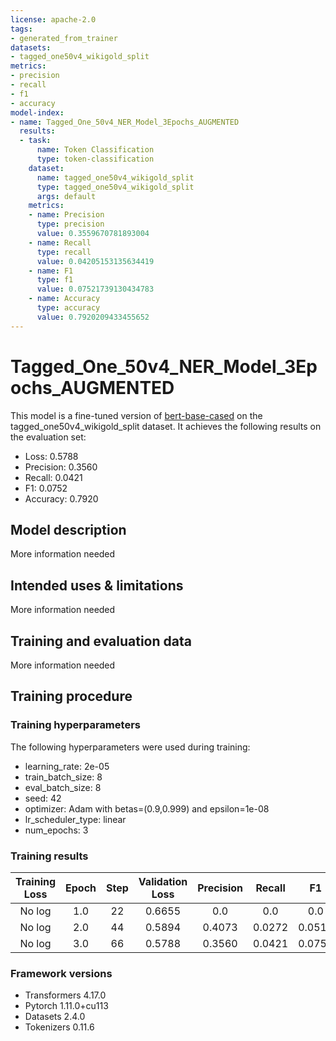 ```yaml
---
license: apache-2.0
tags:
- generated_from_trainer
datasets:
- tagged_one50v4_wikigold_split
metrics:
- precision
- recall
- f1
- accuracy
model-index:
- name: Tagged_One_50v4_NER_Model_3Epochs_AUGMENTED
  results:
  - task:
      name: Token Classification
      type: token-classification
    dataset:
      name: tagged_one50v4_wikigold_split
      type: tagged_one50v4_wikigold_split
      args: default
    metrics:
    - name: Precision
      type: precision
      value: 0.3559670781893004
    - name: Recall
      type: recall
      value: 0.04205153135634419
    - name: F1
      type: f1
      value: 0.07521739130434783
    - name: Accuracy
      type: accuracy
      value: 0.7920209433455652
---
```


<!-- This model card has been generated automatically according to the information the Trainer had access to. You
should probably proofread and complete it, then remove this comment. -->

# Tagged_One_50v4_NER_Model_3Epochs_AUGMENTED

This model is a fine-tuned version of [bert-base-cased](https://huggingface.co/bert-base-cased) on the tagged_one50v4_wikigold_split dataset.
It achieves the following results on the evaluation set:
- Loss: 0.5788
- Precision: 0.3560
- Recall: 0.0421
- F1: 0.0752
- Accuracy: 0.7920

## Model description

More information needed

## Intended uses & limitations

More information needed

## Training and evaluation data

More information needed

## Training procedure

### Training hyperparameters

The following hyperparameters were used during training:
- learning_rate: 2e-05
- train_batch_size: 8
- eval_batch_size: 8
- seed: 42
- optimizer: Adam with betas=(0.9,0.999) and epsilon=1e-08
- lr_scheduler_type: linear
- num_epochs: 3

### Training results

| Training Loss | Epoch | Step | Validation Loss | Precision | Recall | F1     | Accuracy |
|:-------------:|:-----:|:----:|:---------------:|:---------:|:------:|:------:|:--------:|
| No log        | 1.0   | 22   | 0.6655          | 0.0       | 0.0    | 0.0    | 0.7775   |
| No log        | 2.0   | 44   | 0.5894          | 0.4073    | 0.0272 | 0.0510 | 0.7856   |
| No log        | 3.0   | 66   | 0.5788          | 0.3560    | 0.0421 | 0.0752 | 0.7920   |


### Framework versions

- Transformers 4.17.0
- Pytorch 1.11.0+cu113
- Datasets 2.4.0
- Tokenizers 0.11.6
